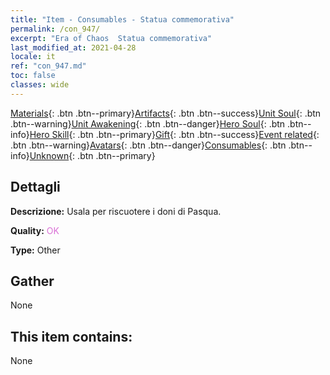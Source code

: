 ```yaml
---
title: "Item - Consumables - Statua commemorativa"
permalink: /con_947/
excerpt: "Era of Chaos  Statua commemorativa"
last_modified_at: 2021-04-28
locale: it
ref: "con_947.md"
toc: false
classes: wide
---
```

 [Materials](/ItemsIT/){: .btn .btn--primary}[Artifacts](/ItemsIT/Artifacts/){: .btn .btn--success}[Unit Soul](/ItemsIT/UnitSoul/){: .btn .btn--warning}[Unit Awakening](/ItemsIT/UnitAwakening/){: .btn .btn--danger}[Hero Soul](/ItemsIT/HeroSoul/){: .btn .btn--info}[Hero Skill](/ItemsIT/HeroSkill/){: .btn .btn--primary}[Gift](/ItemsIT/Gift/){: .btn .btn--success}[Event related](/ItemsIT/Events/){: .btn .btn--warning}[Avatars](/ItemsIT/Avatars/){: .btn .btn--danger}[Consumables](/ItemsIT/Consumables/){: .btn .btn--info}[Unknown](/ItemsIT/Unknown/){: .btn .btn--primary}

## Dettagli
 **Descrizione:** Usala per riscuotere i doni di Pasqua.

 **Quality:** <span style="color: #DA70D6">OK</span>

 **Type:** Other

## Gather

  None

## This item contains:

  None


